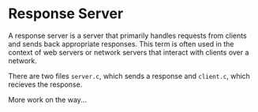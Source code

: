 # Response Server

A response server is a server that primarily handles requests from clients and sends back appropriate responses. This term is often used in the context of web servers or network servers that interact with clients over a network.

There are two files `server.c`, which sends a response and `client.c`, which recieves the response.

More work on the way...